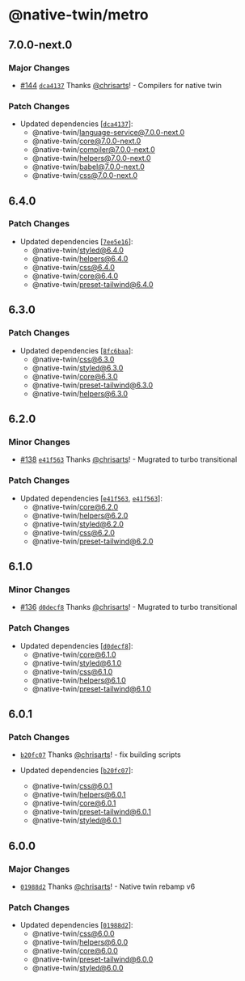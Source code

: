 # @native-twin/metro

## 7.0.0-next.0

### Major Changes

- [#144](https://github.com/react-universal/native-twin/pull/144) [`dca4137`](https://github.com/react-universal/native-twin/commit/dca4137a69cc1f07ba09d93ea806cece3faf12e5) Thanks [@chrisarts](https://github.com/chrisarts)! - Compilers for native twin

### Patch Changes

- Updated dependencies [[`dca4137`](https://github.com/react-universal/native-twin/commit/dca4137a69cc1f07ba09d93ea806cece3faf12e5)]:
  - @native-twin/language-service@7.0.0-next.0
  - @native-twin/core@7.0.0-next.0
  - @native-twin/compiler@7.0.0-next.0
  - @native-twin/helpers@7.0.0-next.0
  - @native-twin/babel@7.0.0-next.0
  - @native-twin/css@7.0.0-next.0

## 6.4.0

### Patch Changes

- Updated dependencies [[`7ee5e16`](https://github.com/react-universal/native-twin/commit/7ee5e1673bf6be31b32851cb214d338473e1b8f2)]:
  - @native-twin/styled@6.4.0
  - @native-twin/helpers@6.4.0
  - @native-twin/css@6.4.0
  - @native-twin/core@6.4.0
  - @native-twin/preset-tailwind@6.4.0

## 6.3.0

### Patch Changes

- Updated dependencies [[`8fc6baa`](https://github.com/react-universal/native-twin/commit/8fc6baaa1513caffeaf9dc37cd3bfbcf88308612)]:
  - @native-twin/css@6.3.0
  - @native-twin/styled@6.3.0
  - @native-twin/core@6.3.0
  - @native-twin/preset-tailwind@6.3.0
  - @native-twin/helpers@6.3.0

## 6.2.0

### Minor Changes

- [#138](https://github.com/react-universal/native-twin/pull/138) [`e41f563`](https://github.com/react-universal/native-twin/commit/e41f5630996a023254e12c0e9bf6d997e932c5ac) Thanks [@chrisarts](https://github.com/chrisarts)! - Mugrated to turbo transitional

### Patch Changes

- Updated dependencies [[`e41f563`](https://github.com/react-universal/native-twin/commit/e41f5630996a023254e12c0e9bf6d997e932c5ac), [`e41f563`](https://github.com/react-universal/native-twin/commit/e41f5630996a023254e12c0e9bf6d997e932c5ac)]:
  - @native-twin/core@6.2.0
  - @native-twin/helpers@6.2.0
  - @native-twin/styled@6.2.0
  - @native-twin/css@6.2.0
  - @native-twin/preset-tailwind@6.2.0

## 6.1.0

### Minor Changes

- [#136](https://github.com/react-universal/native-twin/pull/136) [`d0decf8`](https://github.com/react-universal/native-twin/commit/d0decf8b1782078d878bfc0a0c92c734a3deba89) Thanks [@chrisarts](https://github.com/chrisarts)! - Mugrated to turbo transitional

### Patch Changes

- Updated dependencies [[`d0decf8`](https://github.com/react-universal/native-twin/commit/d0decf8b1782078d878bfc0a0c92c734a3deba89)]:
  - @native-twin/core@6.1.0
  - @native-twin/styled@6.1.0
  - @native-twin/css@6.1.0
  - @native-twin/helpers@6.1.0
  - @native-twin/preset-tailwind@6.1.0

## 6.0.1

### Patch Changes

- [`b20fc07`](https://github.com/react-universal/native-twin/commit/b20fc079cf0f68cad73810e3701e9f94e41bcb1c) Thanks [@chrisarts](https://github.com/chrisarts)! - fix building scripts

- Updated dependencies [[`b20fc07`](https://github.com/react-universal/native-twin/commit/b20fc079cf0f68cad73810e3701e9f94e41bcb1c)]:
  - @native-twin/css@6.0.1
  - @native-twin/helpers@6.0.1
  - @native-twin/core@6.0.1
  - @native-twin/preset-tailwind@6.0.1
  - @native-twin/styled@6.0.1

## 6.0.0

### Major Changes

- [`01988d2`](https://github.com/react-universal/native-twin/commit/01988d2b8edcfcf57ed28eb638bbfa159adb3a73) Thanks [@chrisarts](https://github.com/chrisarts)! - Native twin rebamp v6

### Patch Changes

- Updated dependencies [[`01988d2`](https://github.com/react-universal/native-twin/commit/01988d2b8edcfcf57ed28eb638bbfa159adb3a73)]:
  - @native-twin/css@6.0.0
  - @native-twin/helpers@6.0.0
  - @native-twin/core@6.0.0
  - @native-twin/preset-tailwind@6.0.0
  - @native-twin/styled@6.0.0
